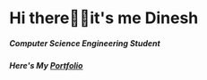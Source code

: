 # Hi there🙋‍♂️it's me Dinesh 
##### Computer Science Engineering Student 
##### Here's My <a href ="name">Portfolio</a>



